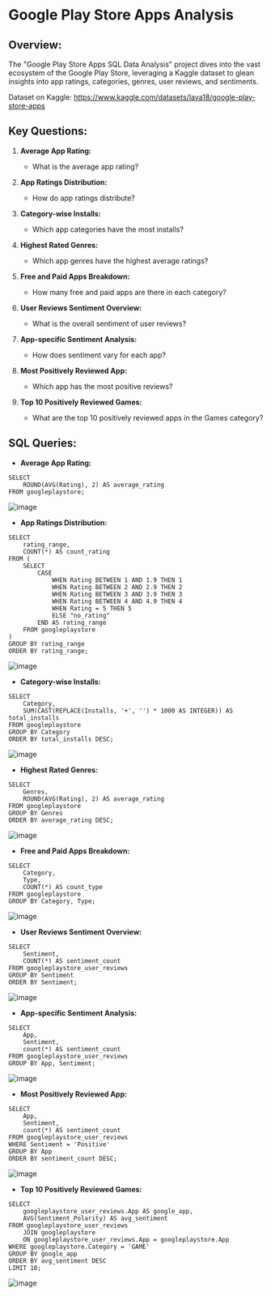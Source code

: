 # Google Play Store Apps Analysis

## Overview:
The "Google Play Store Apps SQL Data Analysis" project dives into the vast ecosystem of the Google Play Store, leveraging a Kaggle dataset to glean insights into app ratings, categories, genres, user reviews, and sentiments.

Dataset on Kaggle: https://www.kaggle.com/datasets/lava18/google-play-store-apps

## Key Questions:

1. **Average App Rating:**
   - What is the average app rating?

2. **App Ratings Distribution:**
   - How do app ratings distribute?

3. **Category-wise Installs:**
   - Which app categories have the most installs?

4. **Highest Rated Genres:**
   - Which app genres have the highest average ratings?

5. **Free and Paid Apps Breakdown:**
   - How many free and paid apps are there in each category?

6. **User Reviews Sentiment Overview:**
   - What is the overall sentiment of user reviews?

7. **App-specific Sentiment Analysis:**
   - How does sentiment vary for each app?

8. **Most Positively Reviewed App:**
   - Which app has the most positive reviews?

9. **Top 10 Positively Reviewed Games:**
   - What are the top 10 positively reviewed apps in the Games category?

## SQL Queries:

- **Average App Rating:**
```
SELECT 
	ROUND(AVG(Rating), 2) AS average_rating
FROM googleplaystore;
```
![image](https://github.com/pantakanch/Google-Play-Store-Apps-SQL-Data-Analysis/assets/113978334/4394ccb1-f730-4693-a793-d20742d8b69f)

- **App Ratings Distribution:**
```
SELECT 
    rating_range, 
    COUNT(*) AS count_rating
FROM (
    SELECT
        CASE
            WHEN Rating BETWEEN 1 AND 1.9 THEN 1
            WHEN Rating BETWEEN 2 AND 2.9 THEN 2
            WHEN Rating BETWEEN 3 AND 3.9 THEN 3
            WHEN Rating BETWEEN 4 AND 4.9 THEN 4
            WHEN Rating = 5 THEN 5
            ELSE "no_rating"
        END AS rating_range
    FROM googleplaystore
)
GROUP BY rating_range
ORDER BY rating_range;
```
![image](https://github.com/pantakanch/Google-Play-Store-Apps-SQL-Data-Analysis/assets/113978334/df839512-45d2-4773-8b0d-f1167c121896)

- **Category-wise Installs:**
```
SELECT 
	Category,
	SUM(CAST(REPLACE(Installs, '+', '') * 1000 AS INTEGER)) AS total_installs
FROM googleplaystore
GROUP BY Category
ORDER BY total_installs DESC;
```
![image](https://github.com/pantakanch/Google-Play-Store-Apps-SQL-Data-Analysis/assets/113978334/ee4d1ed5-7855-45e9-a2bf-69f0725d7082)

- **Highest Rated Genres:**
```
SELECT 
	Genres, 
	ROUND(AVG(Rating), 2) AS average_rating
FROM googleplaystore
GROUP BY Genres
ORDER BY average_rating DESC;
```
![image](https://github.com/pantakanch/Google-Play-Store-Apps-SQL-Data-Analysis/assets/113978334/54f1b7dd-5e80-428d-9b43-bebbb7b9733f)

- **Free and Paid Apps Breakdown:**
```
SELECT 
	Category, 
	Type, 
	COUNT(*) AS count_type
FROM googleplaystore
GROUP BY Category, Type;
```
![image](https://github.com/pantakanch/Google-Play-Store-Apps-SQL-Data-Analysis/assets/113978334/ac412e41-5056-45ea-8ecb-ec762bd63380)

- **User Reviews Sentiment Overview:**
```
SELECT 
	Sentiment, 
	COUNT(*) AS sentiment_count
FROM googleplaystore_user_reviews
GROUP BY Sentiment
ORDER BY Sentiment;
```
![image](https://github.com/pantakanch/Google-Play-Store-Apps-SQL-Data-Analysis/assets/113978334/33f33c98-a5b2-441d-8ab2-d403dbadae27)

- **App-specific Sentiment Analysis:**
```
SELECT 
	App, 
	Sentiment,
	count(*) AS sentiment_count
FROM googleplaystore_user_reviews
GROUP BY App, Sentiment;
```
![image](https://github.com/pantakanch/Google-Play-Store-Apps-SQL-Data-Analysis/assets/113978334/669f002c-2055-42b7-bfe5-64a0eaa4eeb5)

- **Most Positively Reviewed App:**
```
SELECT 
	App, 
	Sentiment,
	count(*) AS sentiment_count
FROM googleplaystore_user_reviews
WHERE Sentiment = 'Positive'
GROUP BY App
ORDER BY sentiment_count DESC;
```
![image](https://github.com/pantakanch/Google-Play-Store-Apps-SQL-Data-Analysis/assets/113978334/65131565-0987-4c69-824b-3ca442cbff25)

- **Top 10 Positively Reviewed Games:**
```
SELECT 
	googleplaystore_user_reviews.App AS google_app,
	AVG(Sentiment_Polarity) AS avg_sentiment
FROM googleplaystore_user_reviews
	JOIN googleplaystore 
	ON googleplaystore_user_reviews.App = googleplaystore.App
WHERE googleplaystore.Category = 'GAME'
GROUP BY google_app
ORDER BY avg_sentiment DESC
LIMIT 10;
```
![image](https://github.com/pantakanch/Google-Play-Store-Apps-SQL-Data-Analysis/assets/113978334/eed49ed1-c045-4688-af57-8314b7863abe)
